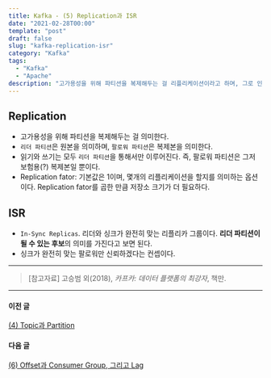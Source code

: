 ```yaml
---
title: Kafka - (5) Replication과 ISR
date: "2021-02-28T00:00"
template: "post"
draft: false
slug: "kafka-replication-isr"
category: "Kafka"
tags:
  - "Kafka"
  - "Apache"
description: "고가용성을 위해 파티션을 복제해두는 걸 리플리케이션이라고 하며, 그로 인해 리더(원본) 파티션과 팔로워(복제본) 파티션이 나뉜다. 리더와 싱크가 맞는 리플리카를 ISR이라고 하여 리더 후보로 삼는다."
---
```


## Replication
- 고가용성을 위해 파티션을 복제해두는 걸 의미한다.
- `리더 파티션`은 원본을 의미하며, `팔로워 파티션`은 복제본을 의미한다.
- 읽기와 쓰기는 모두 `리더 파티션`을 통해서만 이루어진다. 즉, 팔로워 파티션은 그저 보험용(?) 복제본일 뿐이다.
- Replication fator: 기본값은 1이며, 몇개의 리플리케이션을 할지를 의미하는 옵션이다. Replication fator를 곱한 만큼 저장소 크기가 더 필요하다.

## ISR
- `In-Sync Replicas`. 리더와 싱크가 완전히 맞는 리플리카 그룹이다. **리더 파티션이 될 수 있는 후보**의 의미를 가진다고 보면 된다.
- 싱크가 완전히 맞는 팔로워만 신뢰하겠다는 컨셉이다.

---

> [참고자료]
> 고승범 외(2018), _카프카: 데이터 플랫폼의 최강자_, 책만.  

---

#### 이전 글
[(4) Topic과 Partition](https://tillog.netlify.app/posts/kafka-topic-partition)

#### 다음 글
[(6) Offset과 Consumer Group, 그리고 Lag](https://tillog.netlify.app/posts/kafka-offset)
